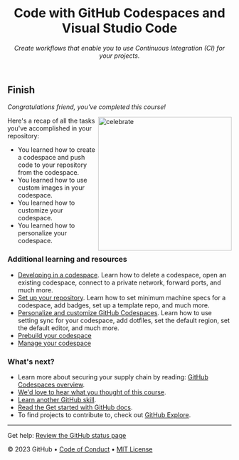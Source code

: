 <header>

<!--  -- --
  <<< Author notes: Course header >>>
  Read <https://skills.github.com/quickstart> for more information about how to build courses using this template.
  Include a 1280×640 image, course name in sentence case, and a concise description in emphasis.
  In your repository settings: enable template repository, add your 1280×640 social image, auto delete head branches.
  Next to "About", add description & tags; disable releases, packages, & environments.
  Add your open source license, GitHub uses the MIT license.
-->

# Code with GitHub Codespaces and Visual Studio Code

_Create workflows that enable you to use Continuous Integration (CI) for your projects._

</header>

<!--
  <<< Author notes: Finish >>>
  Review what we learned, ask for feedback, provide next steps.
-->

## Finish

_Congratulations friend, you've completed this course!_

<img src="https://octodex.github.com/images/welcometocat.png" alt=celebrate width=300 align=right>

Here's a recap of all the tasks you've accomplished in your repository:

- You learned how to create a codespace and push code to your repository from the codespace.
- You learned how to use custom images in your codespace.
- You learned how to customize your codespace.
- You learned how to personalize your codespace.

### Additional learning and resources

- [Developing in a codespace](https://docs.github.com/en/codespaces/developing-in-codespaces/developing-in-a-codespace). Learn how to delete a codespace, open an existing codespace, connect to a private network, forward ports, and much more.
- [Set up your repository](https://docs.github.com/en/codespaces/setting-up-your-project-for-codespaces/introduction-to-dev-containers). Learn how to set minimum machine specs for a codespace, add badges, set up a template repo, and much more.
- [Personalize and customize GitHub Codespaces](https://docs.github.com/en/codespaces/customizing-your-codespace/personalizing-github-codespaces-for-your-account). Learn how to use setting sync for your codespace, add dotfiles, set the default region, set the default editor, and much more.
- [Prebuild your codespace](https://docs.github.com/en/codespaces/prebuilding-your-codespaces/about-github-codespaces-prebuilds)
- [Manage your codespace](https://docs.github.com/en/codespaces/managing-codespaces-for-your-organization/enabling-github-codespaces-for-your-organization)

### What's next?

- Learn more about securing your supply chain by reading: [GitHub Codespaces overview](https://docs.github.com/en/codespaces/overview).
- [We'd love to hear what you thought of this course](https://github.com/skills/.github/discussions).
- [Learn another GitHub skill](https://github.com/skills).
- [Read the Get started with GitHub docs](https://docs.github.com/en/get-started).
- To find projects to contribute to, check out [GitHub Explore](https://github.com/explore).

<footer>

<!--
  <<< Author notes: Footer >>>
  Add a link to get support, GitHub status page, code of conduct, license link.
-->

---

Get help: [Review the GitHub status page](https://www.githubstatus.com/)

&copy; 2023 GitHub &bull; [Code of Conduct](https://www.contributor-covenant.org/version/2/1/code_of_conduct/code_of_conduct.md) &bull; [MIT License](https://gh.io/mit)

</footer>
